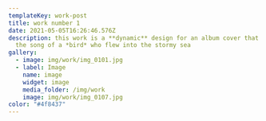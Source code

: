 ```yaml
---
templateKey: work-post
title: work number 1
date: 2021-05-05T16:26:46.576Z
description: this work is a **dynamic** design for an album cover that contains
  the song of a *bird* who flew into the stormy sea
gallery:
  - image: img/work/img_0101.jpg
  - label: Image
    name: image
    widget: image
    media_folder: /img/work
    image: img/work/img_0107.jpg
color: "#4f8437"
---
```

